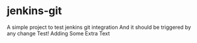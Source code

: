 # jenkins-git
A simple project to test jenkins git integration
And it should be triggered by any change
Test!
Adding Some Extra Text
